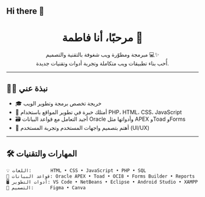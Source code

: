 ## Hi there 👋

<!--
**Fatimahpr/Fatimahpr** is a ✨ _special_ ✨ repository because its `README.md` (this file) appears on your GitHub profile.

Here are some ideas to get you started:

- 🔭 I’m currently working on ...
- 🌱 I’m currently learning ...
- 👯 I’m looking to collaborate on ...
- 🤔 I’m looking for help with ...
- 💬 Ask me about ...
- 📫 How to reach me: ...
- 😄 Pronouns: ...
- ⚡ Fun fact: ...
-->
<h1 align="center">مرحبًا، أنا فاطمة 👋</h1>
<p align="center">
  مبرمجة ومطوّرة ويب شغوفة بالتقنية والتصميم 💻✨<br>
  أُحب بناء تطبيقات ويب متكاملة وتجربة أدوات وتقنيات جديدة.
</p>

---

## 👩‍💻 نبذة عني

- 🎓 خريجة تخصص برمجة وتطوير الويب  
- 🧠 أمتلك خبرة في تطوير المواقع باستخدام PHP، HTML، CSS، JavaScript  
- 🗃️ أجيد التعامل مع قواعد البيانات Oracle وأدواتها مثل APEX وToad وForms  
- 🎨 أهتم بتصميم واجهات المستخدم وتجربة المستخدم (UI/UX)

---

## 🛠️ المهارات والتقنيات

```bash
💡 اللغات:       HTML • CSS • JavaScript • PHP • SQL
🧰 قواعد البيانات: Oracle APEX • Toad • OCI8 • Forms Builder • Reports
🖥️ أدوات التطوير: VS Code • NetBeans • Eclipse • Android Studio • XAMPP • UwAmp • Git & GitHub
🎨 التصميم:      Figma • Canva
